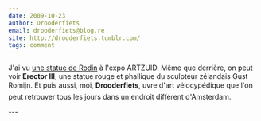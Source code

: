 ```yaml
---
date: 2009-10-23
author: Drooderfiets
email: drooderfiets@blog.re
site: http://drooderfiets.tumblr.com/
tags: comment
---
```


<p>
J'ai vu <a href="http://drooderfiets.tumblr.com/post/204064845/a-rodin-thinker">une statue de Rodin</a> à l'expo ARTZUID. Même que derrière, on peut voir <b>Erector III</b>, une statue rouge et phallique du sculpteur zélandais Gust Romijn. Et puis aussi, moi, <b>Drooderfiets</b>, uvre d'art vélocypédique que l'on peut retrouver tous les jours dans un endroit différent d'Amsterdam.
</p>
---